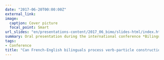 ```yaml
---
date: "2017-06-20T00:00:00Z"
external_link: 
image:
  caption: Cover picture
  focal_point: Smart
url_slides: "en/presentations-content/2017_06_bimo/slides-html/index.html"
summary: Oral presentation during the international conference *Bilingualism vs. Monolingualism - A new perspective on limitations to L2 acquisition*
tags:
- Conference
title: "Can French-English bilinguals process verb-particle constructions in a native-like manner?"
---
```



